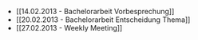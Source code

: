 * [[14.02.2013 - Bachelorarbeit Vorbesprechung]]
* [[20.02.2013 - Bachelorarbeit Entscheidung Thema]]
* [[27.02.2013 - Weekly Meeting]]